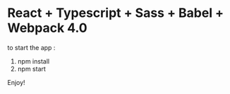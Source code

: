﻿# React + Typescript + Sass + Babel + Webpack 4.0

to start the app :

1. npm install
2. npm start

Enjoy!
